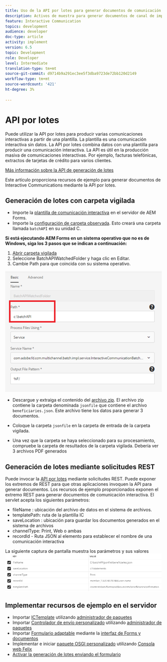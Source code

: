 ```yaml
---
title: Uso de la API por lotes para generar documentos de comunicación interactiva
description: Activos de muestra para generar documentos de canal de impresión mediante la API por lotes
feature: Interactive Communication
topics: development
audience: developer
doc-type: article
activity: implement
version: 6.5
topic: Development
role: Developer
level: Intermediate
translation-type: tm+mt
source-git-commit: d9714b9a291ec3ee5f3dba9723de72bb120d2149
workflow-type: tm+mt
source-wordcount: '421'
ht-degree: 3%

---
```



# API por lotes

Puede utilizar la API por lotes para producir varias comunicaciones interactivas a partir de una plantilla. La plantilla es una comunicación interactiva sin datos. La API por lotes combina datos con una plantilla para producir una comunicación interactiva. La API es útil en la producción masiva de comunicaciones interactivas. Por ejemplo, facturas telefónicas, extractos de tarjetas de crédito para varios clientes.

[Más información sobre la API de generación de lotes](https://docs.adobe.com/content/help/en/experience-manager-65/forms/interactive-communications/generate-multiple-interactive-communication-using-batch-api.html)

Este artículo proporciona recursos de ejemplo para generar documentos de Interactive Communications mediante la API por lotes.

## Generación de lotes con carpeta vigilada

* Importe la [plantilla de comunicación interactiva](assets/Beneficiaries-confirmation.zip) en el servidor de AEM Forms.
* Importe la [configuración de carpeta observada](assets/batch-generation-api.zip). Esto creará una carpeta llamada `batchAPI` en su unidad C.

**Si está ejecutando AEM Forms en un sistema operativo que no es de Windows, siga los 3 pasos que se indican a continuación:**

1. [Abrir carpeta vigilada](http://localhost:4502/libs/fd/core/WatchfolderUI/content/UI.html)
2. Seleccione BatchAPIWatchedFolder y haga clic en Editar.
3. Cambie Path para que coincida con su sistema operativo.

![path](assets/watched-folder-batch-api-basic.PNG)

* Descargue y extraiga el contenido del [archivo zip](assets/jsonfile.zip). El archivo zip contiene la carpeta denominada `jsonfile` que contiene el archivo `beneficiaries.json`. Este archivo tiene los datos para generar 3 documentos.

* Coloque la carpeta `jsonfile` en la carpeta de entrada de la carpeta vigilada.
* Una vez que la carpeta se haya seleccionado para su procesamiento, compruebe la carpeta de resultados de la carpeta vigilada. Debería ver 3 archivos PDF generados

## Generación de lotes mediante solicitudes REST

Puede invocar la [API por lotes](https://helpx.adobe.com/experience-manager/6-5/forms/javadocs/index.html) mediante solicitudes REST. Puede exponer los extremos de REST para que otras aplicaciones invoquen la API para generar documentos.
Los recursos de ejemplo proporcionados exponen el extremo REST para generar documentos de comunicación interactiva. El servlet acepta los siguientes parámetros:

* fileName : ubicación del archivo de datos en el sistema de archivos.
* templatePath: ruta de la plantilla IC
* saveLocation : ubicación para guardar los documentos generados en el sistema de archivos
* channelType: Print, Web o ambas
* recordId - Ruta JSON al elemento para establecer el nombre de una comunicación interactiva

La siguiente captura de pantalla muestra los parámetros y sus valores
![solicitud de ejemplo](assets/generate-ic-batch-servlet.PNG)

## Implementar recursos de ejemplo en el servidor

* Importar [ICTemplate](assets/ICTemplate.zip) utilizando [administrador de paquetes](http://localhost:4502/crx/packmgr/index.jsp)
* Importar [Controlador de envío personalizado](assets/BatchAPICustomSubmit.zip) utilizando [administrador de paquetes](http://localhost:4502/crx/packmgr/index.jsp)
* Importar [Formulario adaptable](assets/BatchGenerationAPIAF.zip) mediante la [interfaz de Forms y documentos](http://localhost:4502/aem/forms.html/content/dam/formsanddocuments)
* Implementar e iniciar [paquete OSGI personalizado](assets/batchgenerationapi.batchgenerationapi.core-1.0-SNAPSHOT.jar) utilizando [Consola web Felix](http://localhost:4502/system/console/bundles)
* [Activar la generación de lotes enviando el formulario](http://localhost:4502/content/dam/formsanddocuments/batchgenerationapi/jcr:content?wcmmode=disabled)
